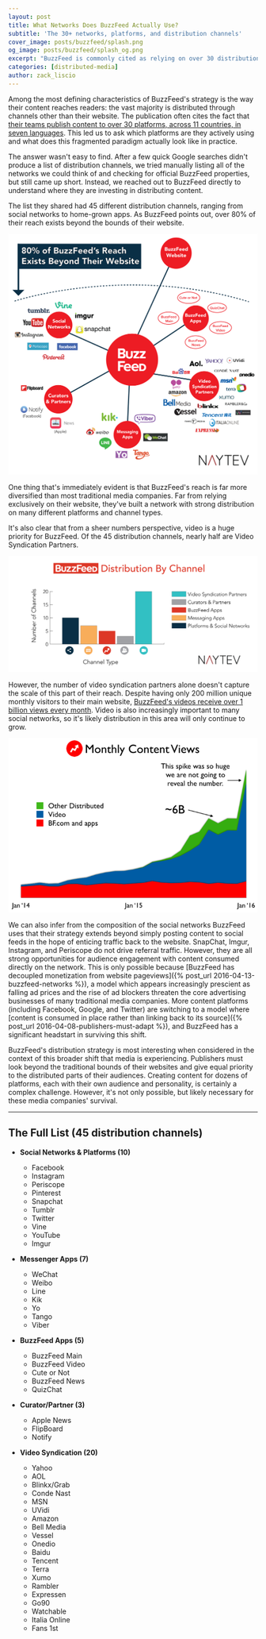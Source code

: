 ```yaml
---
layout: post
title: What Networks Does BuzzFeed Actually Use?
subtitle: 'The 30+ networks, platforms, and distribution channels'
cover_image: posts/buzzfeed/splash.png
og_image: posts/buzzfeed/splash_og.png
excerpt: "BuzzFeed is commonly cited as relying on over 30 distribution channels ranging from social networks to custom apps to reach its large, fragmented audience. Here are the platforms they actually use."
categories: [distributed-media]
author: zack_liscio
---
```


Among the most defining characteristics of BuzzFeed's strategy is the way their content reaches readers: the vast majority is distributed through channels other than their website. The publication often cites the fact that [their teams publish content to over 30 platforms, across 11 countries, in seven languages](http://www.buzzfeed.com/daozers/how-buzzfeed-thinks-about-data-and-some-charts-too). This led us to ask which platforms are they actively using and what does this fragmented paradigm actually look like in practice.

The answer wasn't easy to find. After a few quick Google searches didn't produce a list of distribution channels, we tried manually listing all of the networks we could think of and checking for official BuzzFeed properties, but still came up short. Instead, we reached out to BuzzFeed directly to understand where they are investing in distributing content.

The list they shared had 45 different distribution channels, ranging from social networks to home-grown apps. As BuzzFeed points out, over 80% of their reach exists beyond the bounds of their website.

<div class="full zoomable"><img src="/images/posts/buzzfeed/buzzfeed_networks.png"></div>

One thing that's immediately evident is that BuzzFeed's reach is far more diversified than most traditional media companies. Far from relying exclusively on their website, they've built a network with strong distribution on many different platforms and channel types.

It's also clear that from a sheer numbers perspective, video is a huge priority for BuzzFeed. Of the 45 distribution channels, nearly half are Video Syndication Partners. 

<div class="full zoomable"><img src="/images/posts/buzzfeed/buzzfeed_distribution.png"></div>

However, the number of video syndication partners alone doesn't capture the scale of this part of their reach. Despite having only 200 million unique monthly visitors to their main website, [BuzzFeed's videos receive over 1 billion views every month](http://www.buzzfeed.com/advertise/resources/overview). Video is also increasingly important to many social networks, so it's likely distribution in this area will only continue to grow.

<div class="full zoomable"><img src="/images/posts/buzzfeed/monthly_views.png"></div>

We can also infer from the composition of the social networks BuzzFeed uses that their strategy extends beyond simply posting content to social feeds in the hope of enticing traffic back to the website. SnapChat, Imgur, Instagram, and Periscope do not drive referral traffic. However, they are all strong opportunities for audience engagement with content consumed directly on the network. This is only possible because [BuzzFeed has decoupled monetization from website pageviews]({% post_url 2016-04-13-buzzfeed-networks %}), a model which appears increasingly prescient as falling ad prices and the rise of ad blockers threaten the core advertising businesses of many traditional media companies. More content platforms (including Facebook, Google, and Twitter) are switching to a model where [content is consumed in place rather than linking back to its source]({% post_url 2016-04-08-publishers-must-adapt %}), and BuzzFeed has a significant headstart in surviving this shift.

BuzzFeed's distribution strategy is most interesting when considered in the context of this broader shift that media is experiencing. Publishers must look beyond the traditional bounds of their websites and give equal priority to the distributed parts of their audiences. Creating content for dozens of platforms, each with their own audience and personality, is certainly a complex challenge. However, it's not only possible, but likely necessary for these media companies' survival.

-----

## The Full List (45 distribution channels)

* **Social Networks & Platforms (10)**
	* Facebook
	* Instagram
	* Periscope
	* Pinterest
	* Snapchat
	* Tumblr
	* Twitter
	* Vine
	* YouTube
	* Imgur

* **Messenger Apps (7)**
	* WeChat
	* Weibo
	* Line
	* Kik
	* Yo
	* Tango
	* Viber

* **BuzzFeed Apps (5)**
	* BuzzFeed Main
	* BuzzFeed Video
	* Cute or Not
	* BuzzFeed News
	* QuizChat

* **Curator/Partner (3)**
	* Apple News
	* FlipBoard
	* Notify

* **Video Syndication (20)**
	* Yahoo
	* AOL
	* Blinkx/Grab
	* Conde Nast
	* MSN
	* UVidi
	* Amazon
	* Bell Media
	* Vessel
	* Onedio
	* Baidu
	* Tencent
	* Terra
	* Xumo
	* Rambler
	* Expressen
	* Go90
	* Watchable
	* Italia Online
	* Fans 1st

